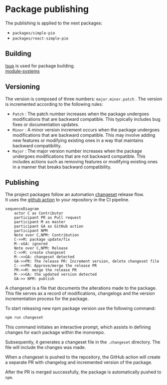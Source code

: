 # Package publishing

The publishing is applied to the next packages:

- `packages/simple-pie`
- `packages/react-simple-pie`

## Building

[tsup](https://tsup.egoist.dev) is used for package building.\
[module-systems](./module-systems.md)

## Versioning

The version is composed of three numbers: `major.minor.patch` . The version is incremented according to the following rules:

- `Patch` : The patch number increases when the package undergoes modifications that are backward compatible.
This typically includes bug fixes or documentation updates.
- `Minor` : A minor version increment occurs when the package undergoes modifications that are backward compatible.
This may involve adding new features or modifying existing ones in a way that maintains backward compatibility.
- `Major` : The major version number increases when the package undergoes modifications that are not backward compatible.
This includes actions such as removing features or modifying existing ones in a manner that breaks backward compatibility.

## Publishing

The project packages follow an automation [changeset](https://github.com/changesets/changesets) release flow.\
It uses the [github action](https://github.com/changesets/action) to your repository in the CI pipeline.

```mermaid
sequenceDiagram
    actor C as Contributor
    participant PR as Pull request
    participant M as master
    participant GA as GitHub action
    participant NPM
    Note over C,NPM: Contribution
    C->>M: package update/fix
    M--xGA: ignored
    Note over C,NPM: Release
    C->>M: create changeset
    M-->>GA: changeset detected
    GA->>PR: The release PR: Increment version, delete changeset file
    C-->>PR: Approve/merge the release PR
    PR->>M: merge the release PR
    M-->>GA: the updated version detected
    GA->> NPM: publish
```

A changeset is a file that documents the alterations made to the package. This file serves as a record of modifications,
changelogs and the version incrementation process for the package.

To start releasing new npm package version use the following command:

```bash
npm run changeset
```

This command initiates an interactive prompt, which assists in defining changes for each package within the monorepo.

Subsequently, it generates a changeset file in the `.changeset` directory. The file will include the changes was made.

When a changeset is pushed to the repository, the GitHub action will create a separate PR with changelog and incremented
version of the package.

After the PR is merged successfully, the package is automatically pushed to `npm`.
